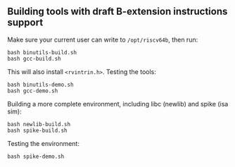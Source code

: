 ## Building tools with draft B-extension instructions support

Make sure your current user can write to `/opt/riscv64b`, then run:

```
bash binutils-build.sh
bash gcc-build.sh
```

This will also install `<rvintrin.h>`. Testing the tools:

```
bash binutils-demo.sh
bash gcc-demo.sh
```

Building a more complete environment, including libc (newlib) and spike (isa sim):

```
bash newlib-build.sh
bash spike-build.sh
```

Testing the environment:

```
bash spike-demo.sh
```
